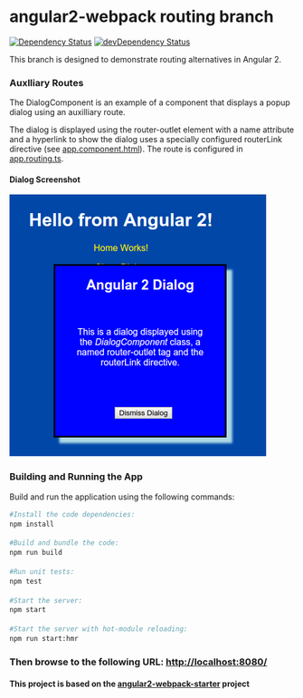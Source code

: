 # angular2-webpack routing branch

[![Dependency Status](https://david-dm.org/preboot/angular2-webpack/status.svg)](https://david-dm.org/preboot/angular2-webpack#info=dependencies) [![devDependency Status](https://david-dm.org/preboot/angular2-webpack/dev-status.svg)](https://david-dm.org/preboot/angular2-webpack#info=devDependencies)

This branch is designed to demonstrate routing alternatives in Angular 2.

### Auxlliary Routes

The DialogComponent is an example of a component that displays a popup dialog using an auxilliary route.

The dialog is displayed using the router-outlet element with a name attribute
and a hyperlink to show the dialog uses a specially configured routerLink directive
(see [app.component.html](https://github.com/cdoremus/angular2-sandbox/tree/routing/routing/src/app/app.component.html)).
The route is configured in [app.routing.ts](https://github.com/cdoremus/angular2-sandbox/tree/routing/routing/src/app/app.routing.ts).

#### Dialog Screenshot
![display-dialog-screenshot](screenshots/displayed-dialog-screenshot.png "")

### Building and Running the App

Build and run the application using the following commands:
```bash
#Install the code dependencies:
npm install

#Build and bundle the code:
npm run build

#Run unit tests:
npm test

#Start the server:
npm start

#Start the server with hot-module reloading:
npm run start:hmr
```
### Then browse to the following URL: [http://localhost:8080/](http://localhost:8080/)

#### This project is based on the [angular2-webpack-starter](https://github.com/preboot/angular2-webpack/) project

